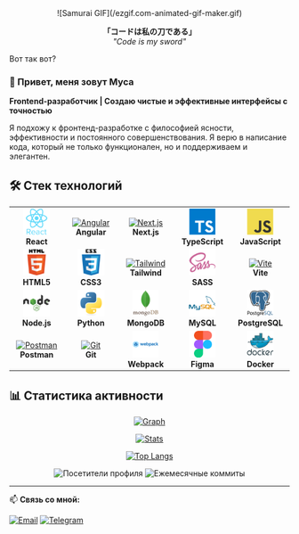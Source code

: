 <div align="center">
![Samurai GIF](/ezgif.com-animated-gif-maker.gif) 

<p>
  <strong>「コードは私の刀である」</strong><br>
  <em>"Code is my sword"</em>
</p>

</div>


Вот так вот?



### 👋 Привет, меня зовут Муса

**Frontend-разработчик | Создаю чистые и эффективные интерфейсы с точностью**

Я подхожу к фронтенд-разработке с философией ясности, эффективности и постоянного совершенствования. Я верю в написание кода, который не только функционален, но и поддерживаем и элегантен.





## 🛠️ Стек технологий

<table align="center">
  <tr>
    <td align="center" width="96">
      <a href="#">
        <img src="https://raw.githubusercontent.com/devicons/devicon/master/icons/react/react-original-wordmark.svg" width="48" height="48" alt="React" />
      </a>
      <br><strong>React</strong>
    </td>
    <td align="center" width="96">
      <a href="#">
        <img src="https://angular.io/assets/images/logos/angular/angular.svg" width="48" height="48" alt="Angular" />
      </a>
      <br><strong>Angular</strong>
    </td>
    <td align="center" width="96">
      <a href="#">
        <img src="https://cdn.worldvectorlogo.com/logos/nextjs-2.svg" width="48" height="48" alt="Next.js" />
      </a>
      <br><strong>Next.js</strong>
    </td>
    <td align="center" width="96">
      <a href="#">
        <img src="https://raw.githubusercontent.com/devicons/devicon/master/icons/typescript/typescript-original.svg" width="48" height="48" alt="TypeScript" />
      </a>
      <br><strong>TypeScript</strong>
    </td>
    <td align="center" width="96">
      <a href="#">
        <img src="https://raw.githubusercontent.com/devicons/devicon/master/icons/javascript/javascript-original.svg" width="48" height="48" alt="JavaScript" />
      </a>
      <br><strong>JavaScript</strong>
    </td>
  </tr>
  <tr>
    <td align="center" width="96">
      <a href="#">
        <img src="https://raw.githubusercontent.com/devicons/devicon/master/icons/html5/html5-original-wordmark.svg" width="48" height="48" alt="HTML5" />
      </a>
      <br><strong>HTML5</strong>
    </td>
    <td align="center" width="96">
      <a href="#">
        <img src="https://raw.githubusercontent.com/devicons/devicon/master/icons/css3/css3-original-wordmark.svg" width="48" height="48" alt="CSS3" />
      </a>
      <br><strong>CSS3</strong>
    </td>
    <td align="center" width="96">
      <a href="#">
        <img src="https://www.vectorlogo.zone/logos/tailwindcss/tailwindcss-icon.svg" width="48" height="48" alt="Tailwind" />
      </a>
      <br><strong>Tailwind</strong>
    </td>
    <td align="center" width="96">
      <a href="#">
        <img src="https://raw.githubusercontent.com/devicons/devicon/master/icons/sass/sass-original.svg" width="48" height="48" alt="SASS" />
      </a>
      <br><strong>SASS</strong>
    </td>
    <td align="center" width="96">
      <a href="#">
        <img src="https://vitejs.dev/logo.svg" width="48" height="48" alt="Vite" />
      </a>
      <br><strong>Vite</strong>
    </td>
  </tr>
  <tr>
    <td align="center" width="96">
      <a href="#">
        <img src="https://raw.githubusercontent.com/devicons/devicon/master/icons/nodejs/nodejs-original-wordmark.svg" width="48" height="48" alt="Node.js" />
      </a>
      <br><strong>Node.js</strong>
    </td>
    <td align="center" width="96">
      <a href="#">
        <img src="https://raw.githubusercontent.com/devicons/devicon/master/icons/python/python-original.svg" width="48" height="48" alt="Python" />
      </a>
      <br><strong>Python</strong>
    </td>
    <td align="center" width="96">
      <a href="#">
        <img src="https://raw.githubusercontent.com/devicons/devicon/master/icons/mongodb/mongodb-original-wordmark.svg" width="48" height="48" alt="MongoDB" />
      </a>
      <br><strong>MongoDB</strong>
    </td>
    <td align="center" width="96">
      <a href="#">
        <img src="https://raw.githubusercontent.com/devicons/devicon/master/icons/mysql/mysql-original-wordmark.svg" width="48" height="48" alt="MySQL" />
      </a>
      <br><strong>MySQL</strong>
    </td>
    <td align="center" width="96">
      <a href="#">
        <img src="https://raw.githubusercontent.com/devicons/devicon/master/icons/postgresql/postgresql-original-wordmark.svg" width="48" height="48" alt="PostgreSQL" />
      </a>
      <br><strong>PostgreSQL</strong>
    </td>
  </tr>
  <tr>
    <td align="center" width="96">
      <a href="#">
        <img src="https://www.vectorlogo.zone/logos/getpostman/getpostman-icon.svg" width="48" height="48" alt="Postman" />
      </a>
      <br><strong>Postman</strong>
    </td>
    <td align="center" width="96">
      <a href="#">
        <img src="https://www.vectorlogo.zone/logos/git-scm/git-scm-icon.svg" width="48" height="48" alt="Git" />
      </a>
      <br><strong>Git</strong>
    </td>
    <td align="center" width="96">
      <a href="#">
        <img src="https://raw.githubusercontent.com/devicons/devicon/d00d0969292a6569d45b06d3f350f463a0107b0d/icons/webpack/webpack-original-wordmark.svg" width="48" height="48" alt="Webpack" />
      </a>
      <br><strong>Webpack</strong>
    </td>
    <td align="center" width="96">
      <a href="#">
        <img src="https://raw.githubusercontent.com/devicons/devicon/master/icons/figma/figma-original.svg" width="48" height="48" alt="Figma" />
      </a>
      <br><strong>Figma</strong>
    </td>
    <td align="center" width="96">
      <a href="#">
        <img src="https://raw.githubusercontent.com/devicons/devicon/master/icons/docker/docker-original-wordmark.svg" width="48" height="48" alt="Docker" />
      </a>
      <br><strong>Docker</strong>
    </td>
  </tr>
</table>


## 📊 Статистика активности

<div align="center">
  
  <!-- Граф активности -->
  [![Graph](https://github-readme-activity-graph.vercel.app/graph?username=MusaBuruzhev&theme=react-dark&hide_border=true&area=true)](https://github.com/MusaBuruzhev)
  
  <!-- Основная статистика -->
  [![Stats](https://github-readme-stats.vercel.app/api?username=MusaBuruzhev&show_icons=true&theme=vision-friendly-dark)](https://github.com/MusaBuruzhev)
  
  <!-- Топ языков -->
  [![Top Langs](https://github-readme-stats.vercel.app/api/top-langs/?username=MusaBuruzhev&layout=compact&theme=vision-friendly-dark)](https://github.com/MusaBuruzhev)
  
  <!-- Счетчики -->
  <img src="https://komarev.com/ghpvc/?username=MusaBuruzhev&label=Profile%20Views&color=0e75b6&style=flat" alt="Посетители профиля" />
  
  <img src="https://img.shields.io/github/commit-activity/m/MusaBuruzhev/MusaBuruzhev?label=Monthly%20Commits" alt="Ежемесячные коммиты" />
  
</div>

---



📫 **Связь со мной:** 

[![Email](https://img.shields.io/badge/Email-D14836?style=flat&logo=gmail&logoColor=white)](mburugev@gmail.com)
[![Telegram](https://img.shields.io/badge/Telegram-26A5E4?style=flat&logo=telegram&logoColor=white)](https://t.me/MBuru_D)

